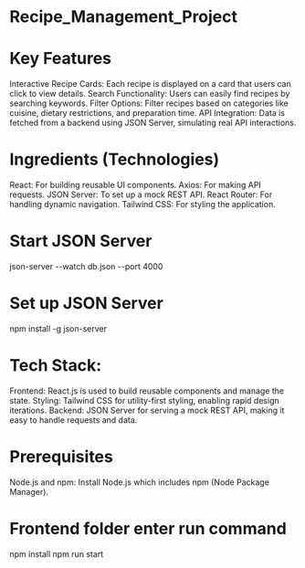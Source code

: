 # Recipe_Management_Project

# Key Features
Interactive Recipe Cards: Each recipe is displayed on a card that users can click to view details.
Search Functionality: Users can easily find recipes by searching keywords.
Filter Options: Filter recipes based on categories like cuisine, dietary restrictions, and preparation time.
API Integration: Data is fetched from a backend using JSON Server, simulating real API interactions.

# Ingredients (Technologies)
React: For building reusable UI components.
Axios: For making API requests.
JSON Server: To set up a mock REST API.
React Router: For handling dynamic navigation.
Tailwind CSS: For styling the application.

# Start JSON Server
json-server --watch db.json --port 4000

# Set up JSON Server
npm install -g json-server

# Tech Stack:
Frontend: React.js is used to build reusable components and manage the state.
Styling: Tailwind CSS for utility-first styling, enabling rapid design iterations.
Backend: JSON Server for serving a mock REST API, making it easy to handle requests and data.

# Prerequisites
Node.js and npm:
Install Node.js which includes npm (Node Package Manager).

# Frontend folder enter run command
 npm install
 npm run start
